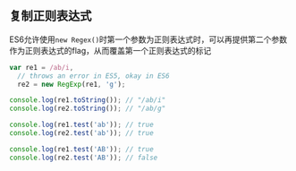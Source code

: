 
## 复制正则表达式
ES6允许使用`new Regex()`时第一个参数为正则表达式时，可以再提供第二个参数作为正则表达式的flag，从而覆盖第一个正则表达式的标记

```js
var re1 = /ab/i,
  // throws an error in ES5, okay in ES6
  re2 = new RegExp(re1, 'g');

console.log(re1.toString()); // "/ab/i"
console.log(re2.toString()); // "/ab/g"

console.log(re1.test('ab')); // true
console.log(re2.test('ab')); // true

console.log(re1.test('AB')); // true
console.log(re2.test('AB')); // false
```